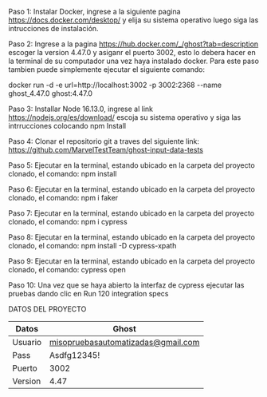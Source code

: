 Paso 1: Instalar Docker, ingrese a la siguiente pagina https://docs.docker.com/desktop/ y elija su sistema operativo luego siga las intrucciones de instalación. 

Paso 2: Ingrese a la pagina https://hub.docker.com/_/ghost?tab=description escoger la version 4.47.0 y asiganr el puerto 3002, esto lo debera hacer en la terminal de su computador una vez haya instalado docker. Para este paso tambien puede simplemente ejecutar el siguiente comando:

docker run -d -e url=http://localhost:3002 -p 3002:2368 --name ghost_4.47.0 ghost:4.47.0

Paso 3: Installar Node 16.13.0, ingrese al link https://nodejs.org/es/download/  escoja su sistema operativo y siga las intrrucciones colocando npm Install

Paso 4: Clonar el repositorio git a traves del siguiente link: https://github.com/MarvelTestTeam/ghost-input-data-tests

Paso 5: Ejecutar en la terminal, estando ubicado en la carpeta del proyecto clonado, el comando: npm install

Paso 6: Ejecutar en la terminal, estando ubicado en la carpeta del proyecto clonado, el comando: npm i faker

Paso 7: Ejecutar en la terminal, estando ubicado en la carpeta del proyecto clonado, el comando: npm i cypress

Paso 8: Ejecutar en la terminal, estando ubicado en la carpeta del proyecto clonado, el comando: npm install -D cypress-xpath

Paso 9: Ejecutar en la terminal, estando ubicado en la carpeta del proyecto clonado, el comando: cypress open

Paso 10: Una vez que se haya abierto la interfaz de cypress ejecutar las pruebas dando clic en Run 120 integration specs

DATOS DEL PROYECTO

|Datos|Ghost|
|----|----|
|Usuario|	misopruebasautomatizadas@gmail.com|
|Pass	|Asdfg12345!|
|Puerto|	3002|
|Version	|4.47|








